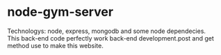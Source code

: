# node-gym-server
Technologys: node, express, mongodb and some node dependecies.<br>
This back-end code perfectly work back-end development.post and get method use to make this website.
